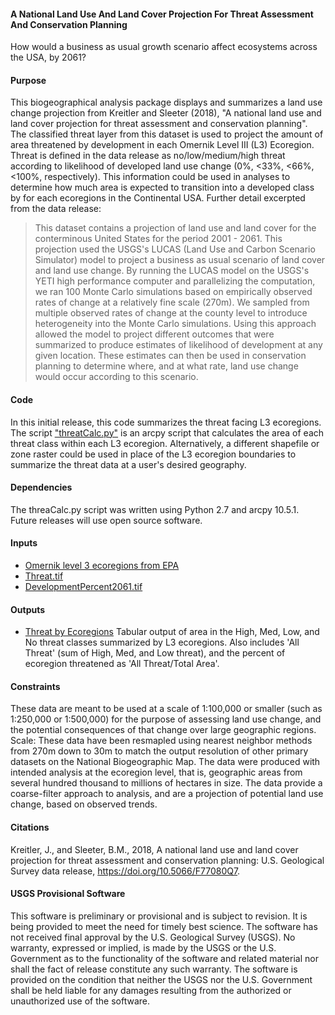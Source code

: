 #### A National Land Use And Land Cover Projection For Threat Assessment And Conservation Planning
How would a business as usual growth scenario affect ecosystems across the USA, by 2061? 

#### Purpose
This biogeographical analysis package displays and summarizes a land use change projection from Kreitler and Sleeter (2018), "A national land use and land cover projection for threat assessment and conservation planning". The classified threat layer from this dataset is used to project the amount of area threatened by development in each Omernik Level III (L3) Ecoregion. Threat is defined in the data release as no/low/medium/high threat according to likelihood of developed land use change (0%, <33%, <66%, <100%, respectively). This information could be used in analyses to determine how much area is expected to transition into a developed class by for each ecoregions in the Continental USA. Further detail excerpted from the data release:

> This dataset contains a projection of land use and land cover for the conterminous United States for the period 2001 - 2061. This projection used the USGS's LUCAS (Land Use and Carbon Scenario Simulator) model to project a business as usual scenario of land cover and land use change. By running the LUCAS model on the USGS's YETI high performance computer and parallelizing the computation, we ran 100 Monte Carlo simulations based on empirically observed rates of change at a relatively fine scale (270m). We sampled from multiple observed rates of change at the county level to introduce heterogeneity into the Monte Carlo simulations. Using this approach allowed the model to project different outcomes that were summarized to produce estimates of likelihood of development at any given location. These estimates can then be used in conservation planning to determine where, and at what rate, land use change would occur according to this scenario.

#### Code
In this initial release, this code summarizes the threat facing L3 ecoregions. The script ["threatCalc.py"](https://github.com/usgs-bis/expected-land-use-change/blob/master/threatCalc.py) is an arcpy script that calculates the area of each threat class within each L3 ecoregion. Alternatively, a different shapefile or zone raster could be used in place of the L3 ecoregion boundaries to summarize the threat data at a user's desired geography. 

#### Dependencies
The threaCalc.py script was written using Python 2.7 and arcpy 10.5.1. Future releases will use open source software.  

#### Inputs
- [Omernik level 3 ecoregions from EPA](https://www.epa.gov/eco-research/level-iii-and-iv-ecoregions-continental-united-states)
- [Threat.tif](https://www.sciencebase.gov/catalog/item/5a87249de4b00f54eb3a2e1e)
- [DevelopmentPercent2061.tif](https://www.sciencebase.gov/catalog/item/5a87249de4b00f54eb3a2e1e)

#### Outputs
- [Threat by Ecoregions](https://github.com/usgs-bis/expected-land-use-change/blob/readme-edits.md/Threat_30m_L3_Ecoregions.txt) Tabular output of area in the High, Med, Low, and No threat classes summarized by L3 ecoregions. Also includes 'All Threat' (sum of High, Med, and Low threat), and the percent of ecoregion threatened as 'All Threat/Total Area'. 

#### Constraints
These data are meant to be used at a scale of 1:100,000 or smaller (such as 1:250,000 or 1:500,000) for the purpose of assessing land use change, and the potential consequences of that change over large geographic regions.
Scale: These data have been resmapled using nearest neighbor methods from 270m down to 30m to match the output resolution of other primary datasets on the National Biogeographic Map. The data were produced with intended analysis at the ecoregion level, that is, geographic areas from several hundred thousand to millions of hectares in size. The data provide a coarse-filter approach to analysis, and are a projection of potential land use change, based on observed trends. 

#### Citations
Kreitler, J., and Sleeter, B.M., 2018, A national land use and land cover projection for threat assessment and conservation planning: U.S. Geological Survey data release, https://doi.org/10.5066/F77080Q7.

#### USGS Provisional Software
This software is preliminary or provisional and is subject to revision. It is being provided to meet the need for timely best science. The software has not received final approval by the U.S. Geological Survey (USGS). No warranty, expressed or implied, is made by the USGS or the U.S. Government as to the functionality of the software and related material nor shall the fact of release constitute any such warranty. The software is provided on the condition that neither the USGS nor the U.S. Government shall be held liable for any damages resulting from the authorized or unauthorized use of the software.
